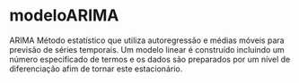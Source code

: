 # modeloARIMA
ARIMA Método estatístico que utiliza autoregressão e médias móveis para previsão de séries temporais. Um modelo linear é construído incluindo um número especificado de termos e os dados são preparados por um nível de diferenciação afim de tornar este estacionário.
